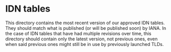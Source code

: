 # IDN tables

This directory contains the most recent version of our approved IDN tables. They
should match what is published (or will be published soon) by IANA. In the case
of IDN tables that have had multiple revisions over time, this directory should
contain only the latest version, not previous ones, even when said previous ones
might still be in use by previously launched TLDs.
